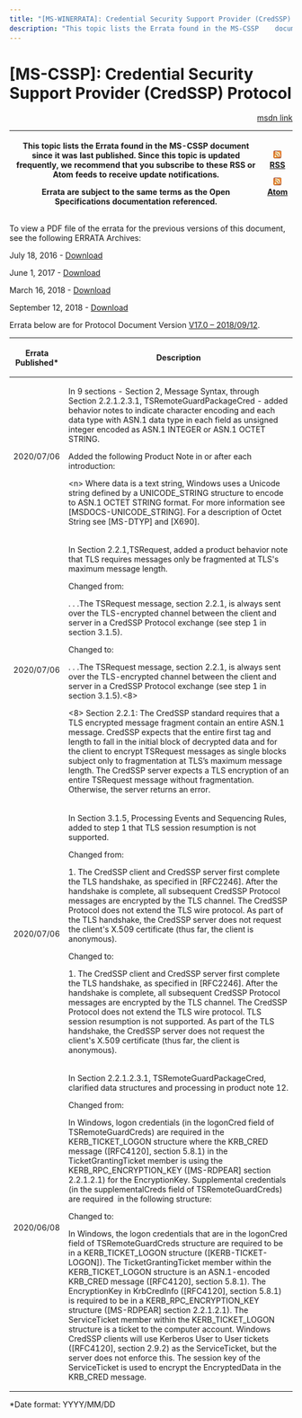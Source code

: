 ```yaml
---
title: "[MS-WINERRATA]: Credential Security Support Provider (CredSSP) Protocol"
description: "This topic lists the Errata found in the MS-CSSP    document since it was last published. Since this topic is updated    frequently, we recommend"
---
```


# [MS-CSSP]: Credential Security Support Provider (CredSSP) Protocol

<p align="right"><a href="https://msdn.microsoft.com/en-us/library/6184162e-322b-42da-844d-e80d04e90c93">msdn link</a></p>
<p> </p>

<table>
 <thead>
  <tr>
   <th>
   <p>This topic lists the Errata found in the MS-CSSP
   document since it was last published. Since this topic is updated
   frequently, we recommend that you subscribe to these RSS or Atom feeds to
   receive update notifications.</p>
   <p>Errata are subject to the same terms as the
   Open Specifications documentation referenced.</p>
   </th>
   <th>
   <p><img id="Picture 248" src="ms-winerrata_files/image003.png"><a href="http://blogs.msdn.com/b/protocol_content_errata/rss.aspx">RSS</a> </p>
   <p><img id="Picture 247" src="ms-winerrata_files/image003.png"><a href="http://blogs.msdn.com/b/protocol_content_errata/atom.aspx">Atom</a> </p>
   </th>
  </tr>
 </thead>
</table>

<p>To view a PDF file of the errata for the previous versions
of this document, see the following ERRATA Archives:</p>

<p>July 18, 2016 - <a href="http://go.microsoft.com/fwlink/?LinkId=822549">Download</a></p>

<p>June 1, 2017 - <a href="https://winprotocoldoc.blob.core.windows.net/productionwindowsarchives/MS-WINERRATA/%5bMS-WINERRATA%5d-170601.pdf">Download</a><span> </span></p>

<p>March 16, 2018 - <a href="https://winprotocoldoc.blob.core.windows.net/productionwindowsarchives/MS-WINERRATA/%5bMS-WINERRATA%5d-180316.pdf">Download</a><span> </span></p>

<p>September 12, 2018 - <a href="https://winprotocoldoc.blob.core.windows.net/productionwindowsarchives/MS-WINERRATA/%5bMS-WINERRATA%5d-180912.pdf">Download</a></p>

<p>Errata below are for Protocol Document Version <a href="https://docs.microsoft.com/en-us/openspecs/windows_protocols/ms-cssp/85f57821-40bb-46aa-bfcb-ba9590b8fc30">V17.0
– 2018/09/12</a>.</p>

<table>
 <thead>
  <tr>
   <th>
   <p>Errata Published*</p>
   </th>
   <th>
   <p>Description</p>
   </th>
  </tr>
 </thead>
 <tr>
  <td>
  <p>2020/07/06</p>
  </td>
  <td>
  <p>In 9 sections - Section 2, Message Syntax,
  through  Section 2.2.1.2.3.1, TSRemoteGuardPackageCred - added behavior
  notes to indicate character encoding and each data type with ASN.1 data type
  in each field as unsigned integer encoded as ASN.1 INTEGER or ASN.1 OCTET
  STRING.</p>
  <p> </p>
  <p>Added the following Product Note in or after each introduction:</p>
  <p> </p>
  <p>&lt;n&gt; Where data is a text string, Windows uses a
  Unicode string defined by a UNICODE_STRING structure to encode to ASN.1 OCTET
  STRING format. For more information see [MSDOCS-UNICODE_STRING]. For a
  description of Octet String see [MS-DTYP] and [X690].</p>
  </td>
 </tr>
 <tr>
  <td>
  <p>2020/07/06</p>
  </td>
  <td>
  <p>In Section 2.2.1,TSRequest, added a product behavior
  note that TLS requires messages only be fragmented at TLS's maximum message
  length.</p>
  <p> </p>
  <p>Changed from:</p>
  <p>. . .The TSRequest message, section 2.2.1, is always
  sent over the TLS-encrypted channel between the client and server in a
  CredSSP Protocol exchange (see step 1 in section 3.1.5).</p>
  <p> </p>
  <p>Changed to:</p>
  <p>. . .The TSRequest message, section 2.2.1, is always
  sent over the TLS-encrypted channel between the client and server in a
  CredSSP Protocol exchange (see step 1 in section 3.1.5).&lt;8&gt;</p>
  <p> </p>
  <p>&lt;8&gt; Section 2.2.1: The CredSSP standard requires
  that a TLS encrypted message fragment contain an entire ASN.1 message.
  CredSSP expects that the entire first tag and length to fall in the initial
  block of decrypted data and for the client to encrypt TSRequest messages as
  single blocks subject only to fragmentation at TLS’s maximum message length.
  The CredSSP server expects a TLS encryption of an entire TSRequest message
  without fragmentation. Otherwise, the server returns an error.</p>
  </td>
 </tr>
 <tr>
  <td>
  <p>2020/07/06</p>
  </td>
  <td>
  <p>In Section 3.1.5, Processing Events and Sequencing
  Rules, added to step 1 that TLS session resumption is not supported.</p>
  <p> </p>
  <p>Changed from:</p>
  <p>1. The CredSSP client and CredSSP server first
  complete the TLS handshake, as specified in [RFC2246]. After the handshake is
  complete, all subsequent CredSSP Protocol messages are encrypted by the TLS
  channel. The CredSSP Protocol does not extend the TLS wire protocol. As part
  of the TLS handshake, the CredSSP server does not request the client's X.509
  certificate (thus far, the client is anonymous).</p>
  <p> </p>
  <p>Changed to:</p>
  <p>1. The CredSSP client and CredSSP server first
  complete the TLS handshake, as specified in [RFC2246]. After the handshake is
  complete, all subsequent CredSSP Protocol messages are encrypted by the TLS
  channel. The CredSSP Protocol does not extend the TLS wire protocol. TLS
  session resumption is not supported. As part of the TLS handshake, the
  CredSSP server does not request the client's X.509 certificate (thus far, the
  client is anonymous).</p>
  </td>
 </tr>
 <tr>
  <td>
  <p>2020/06/08</p>
  </td>
  <td>
  <p>In Section 2.2.1.2.3.1, TSRemoteGuardPackageCred,
  clarified data structures and processing in product note 12.</p>
  <p> </p>
  <p>Changed from:</p>
  <p> </p>
  <p>In Windows, logon credentials (in the logonCred field
  of TSRemoteGuardCreds) are required in the KERB_TICKET_LOGON structure where
  the KRB_CRED message ([RFC4120], section 5.8.1) in the TicketGrantingTicket
  member is using the KERB_RPC_ENCRYPTION_KEY ([MS-RDPEAR] section 2.2.1.2.1)
  for the EncryptionKey. Supplemental credentials (in the supplementalCreds
  field of TSRemoteGuardCreds) are required  in the following structure:</p>
  <p> </p>
  <p>Changed to:</p>
  <p> </p>
  <p>In Windows, the logon credentials that are in the
  logonCred field of TSRemoteGuardCreds structure are required to be in a
  KERB_TICKET_LOGON structure ([KERB-TICKET-LOGON]). The TicketGrantingTicket
  member within the KERB_TICKET_LOGON structure is an ASN.1-encoded KRB_CRED
  message ([RFC4120], section 5.8.1). The EncryptionKey in KrbCredInfo
  ([RFC4120], section 5.8.1) is required to be in a KERB_RPC_ENCRYPTION_KEY
  structure ([MS-RDPEAR] section 2.2.1.2.1). The ServiceTicket member within
  the KERB_TICKET_LOGON structure is a ticket to the computer account. Windows
  CredSSP clients will use Kerberos User to User tickets ([RFC4120], section
  2.9.2) as the ServiceTicket, but the server does not enforce this. The
  session key of the ServiceTicket is used to encrypt the EncryptedData in the
  KRB_CRED message.</p>
  <p> </p>
  </td>
 </tr>
</table>

<p>*Date format: YYYY/MM/DD</p>


                
